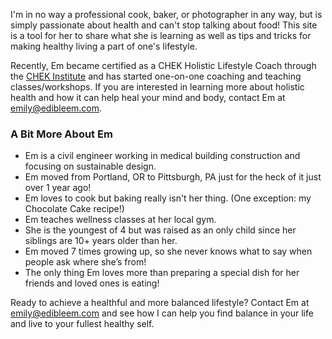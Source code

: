 
I'm in no way a professional cook, baker, or photographer in any way, but is simply passionate about health and can't stop talking about food! This site is a tool for her to share what she is learning as well as tips and tricks for making healthy living a part of one's lifestyle.

Recently, Em became certified as a CHEK Holistic Lifestyle Coach through the [CHEK Institute](http://chekinstitute.com) and has started one-on-one coaching and teaching classes/workshops. If you are interested in learning more about holistic health and how it can help heal your mind and body, contact Em at <emily@edibleem.com>.


### A Bit More About Em

- Em is a civil engineer working in medical building construction and focusing on sustainable design.
- Em moved from Portland, OR to Pittsburgh, PA just for the heck of it just over 1 year ago!
- Em loves to cook but baking really isn't her thing. (One exception: my Chocolate Cake recipe!)
- Em teaches wellness classes at her local gym.
- She is the youngest of 4 but was raised as an only child since her siblings are 10+ years older than her.
- Em moved 7 times growing up, so she never knows what to say when people ask where she’s from!
- The only thing Em loves more than preparing a special dish for her friends and loved ones is eating!


Ready to achieve a healthful and more balanced lifestyle? Contact Em at <emily@edibleem.com> and see how I can help you find balance in your life and live to your fullest healthy self.
